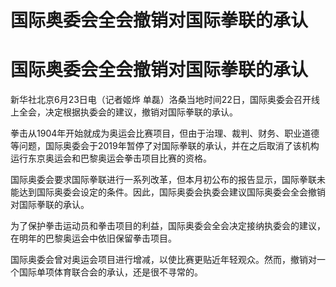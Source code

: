 # 国际奥委会全会撤销对国际拳联的承认

# 国际奥委会全会撤销对国际拳联的承认

新华社北京6月23日电（记者姬烨 单磊）洛桑当地时间22日，国际奥委会召开线上全会，决定根据执委会的建议，撤销对国际拳联的承认。

拳击从1904年开始就成为奥运会比赛项目，但由于治理、裁判、财务、职业道德等问题，国际奥委会于2019年暂停了对国际拳联的承认，并在之后取消了该机构运行东京奥运会和巴黎奥运会拳击项目比赛的资格。

国际奥委会要求国际拳联进行一系列改革，但本月初公布的报告显示，国际拳联未能达到国际奥委会设定的条件。因此，国际奥委会执委会建议国际奥委会全会撤销对国际拳联的承认。

为了保护拳击运动员和拳击项目的利益，国际奥委会全会决定接纳执委会的建议，在明年的巴黎奥运会中依旧保留拳击项目。

国际奥委会曾对奥运会项目进行增减，以使比赛更贴近年轻观众。然而，撤销对一个国际单项体育联合会的承认，还是很不寻常的。

